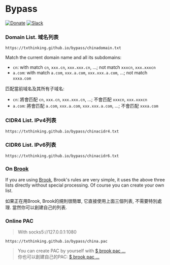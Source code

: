 # Bypass

[![Donate](https://img.shields.io/badge/Support-Donate-ff69b4.svg)](https://www.txthinking.com/opensource-support.html)
[![Slack](https://img.shields.io/badge/Join-Slack-ff69b4.svg)](https://docs.google.com/forms/d/e/1FAIpQLSdzMwPtDue3QoezXSKfhW88BXp57wkbDXnLaqokJqLeSWP9vQ/viewform)

### Domain List. 域名列表

```
https://txthinking.github.io/bypass/chinadomain.txt
```

Match the current domain name and all its subdomains:

* `cn`: with match `cn`, `xxx.cn`, `xxx.xxx.cn`, ...; not match `xxxcn`, `xxx.xxxcn`<br/>
* `a.com`: with match `a.com`, `xxx.a.com`, `xxx.xxx.a.com`, ...; not match `xxxa.com`<br/>

匹配當前域名及其所有子域名:

* `cn`: 將會匹配 `cn`, `xxx.cn`, `xxx.xxx.cn`, ...; 不會匹配 `xxxcn`, `xxx.xxxcn`<br/>
* `a.com`: 將會匹配 `a.com`, `xxx.a.com`, `xxx.xxx.a.com`, ...; 不會匹配 `xxxa.com`<br/>

### CIDR4 List. IPv4列表

```
https://txthinking.github.io/bypass/chinacidr4.txt
```

### CIDR6 List. IPv6列表

```
https://txthinking.github.io/bypass/chinacidr6.txt
```

### On [Brook](https://github.com/txthinking/brook)

If you are using [Brook](https://github.com/txthinking/brook), Brook's rules are very simple, it uses the above three lists directly without special processing. Of course you can create your own list.

如果正在用Brook, Brook的規則很簡單, 它直接使用上面三個列表, 不需要特別處理. 當然你可以創建自己的列表.

### Online PAC

> With socks5://127.0.0.1:1080

```
https://txthinking.github.io/bypass/china.pac
```

> You can create PAC by yourself with [$ brook pac ...](https://github.com/txthinking/brook)<br/>
> 你也可以創建自己的PAC: [$ brook pac ...](https://github.com/txthinking/brook)
